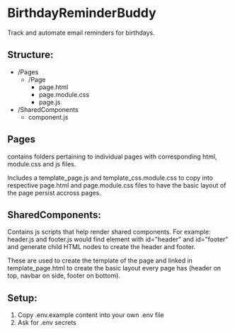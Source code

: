 # BirthdayReminderBuddy
Track and automate email reminders for birthdays. 

## Structure: 
- /Pages 
  - /Page
    - page.html
    - page.module.css
    - page.js
- /SharedComponents
  - component.js

## Pages 
contains folders pertaining to individual pages with corresponding html, module.css and js files. 

Includes a template_page.js and template_css.module.css to copy into respective page.html and page.module.css files to have the basic layout of the page persist accross pages.

## SharedComponents:
Contains js scripts that help render shared components. For example: header.js and footer.js would find element with id="header" and id="footer" and generate child HTML nodes to create the header and footer.

These are used to create the template of the page and linked in template_page.html to create the basic layout every page has (header on top, navbar on side, footer on bottom).

## Setup:
1. Copy .env.example content into your own .env file
2. Ask for .env secrets